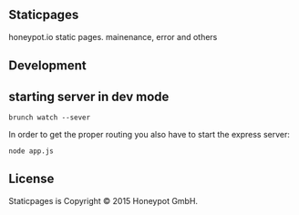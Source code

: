Staticpages
----------

honeypot.io static pages. mainenance, error and others


Development
-----------

## starting server in dev mode

```shell
brunch watch --sever
```
In order to get the proper routing you also have to start the express server:
```shell
node app.js
```


License
-------

Staticpages is Copyright © 2015 Honeypot GmbH.

